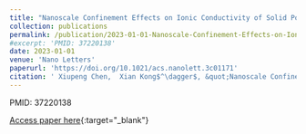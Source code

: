 ```yaml
---
title: "Nanoscale Confinement Effects on Ionic Conductivity of Solid Polymer Electrolytes: The Interplay between Diffusion and Dissociation"
collection: publications
permalink: /publication/2023-01-01-Nanoscale-Confinement-Effects-on-Ionic-Conductivity-of-Solid-Polymer-Electrolytes-The-Interplay-between-Diffusion-and-Dissociation
#excerpt: 'PMID: 37220138'
date: 2023-01-01
venue: 'Nano Letters'
paperurl: 'https://doi.org/10.1021/acs.nanolett.3c01171'
citation: ' Xiupeng Chen,  Xian Kong$^\dagger$, &quot;Nanoscale Confinement Effects on Ionic Conductivity of Solid Polymer Electrolytes: The Interplay between Diffusion and Dissociation.&quot; Nano Letters, 2023.'
---
```

PMID: 37220138

[Access paper here](https://doi.org/10.1021/acs.nanolett.3c01171){:target="_blank"}
